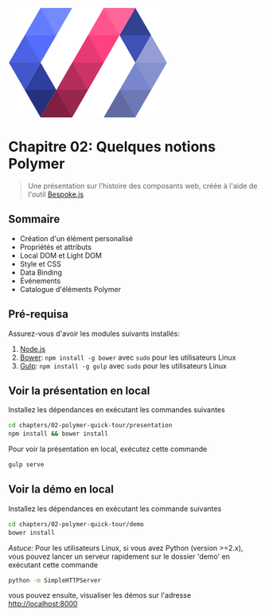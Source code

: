![](../../images/polymer.png)
# Chapitre 02: Quelques notions Polymer
> Une présentation sur l'histoire des composants web, créée à l'aide de l'outil [Bespoke.js](http://markdalgleish.com/projects/bespoke.js)

## Sommaire
* Création d'un élément personalisé
* Propriétés et attributs
* Local DOM et Light DOM
* Style et CSS
* Data Binding
* Événements
* Catalogue d'éléments Polymer

## Pré-requisa

Assurez-vous d'avoir les modules suivants installés:

1. [Node.js](http://nodejs.org)
2. [Bower](http://bower.io): `npm install -g bower` avec `sudo` pour les utilisateurs Linux
3. [Gulp](http://gulpjs.com): `npm install -g gulp` avec `sudo` pour les utilisateurs Linux

## Voir la présentation en local

Installez les dépendances en exécutant les commandes suivantes

```sh
cd chapters/02-polymer-quick-tour/presentation
npm install && bower install
```

Pour voir la présentation en local, exécutez cette commande

```sh
gulp serve
```

## Voir la démo en local

Installez les dépendances en exécutant les commande suivantes

```sh
cd chapters/02-polymer-quick-tour/demo
bower install
```

*Astuce:*
Pour les utilisateurs Linux, si vous avez Python (version >=2.x), vous pouvez lancer un serveur rapidement sur le dossier 'demo' en exécutant cette commande

```sh
python -m SimpleHTTPServer
```
vous pouvez ensuite, visualiser les démos sur l'adresse [http://localhost:8000](http://localhost:8000)
